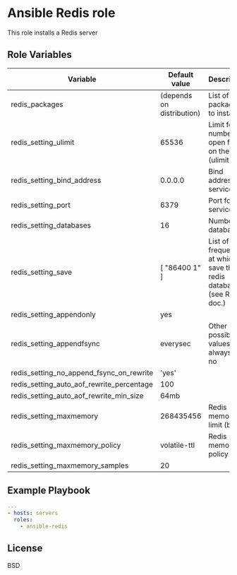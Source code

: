 Ansible Redis role
==================

This role installs a Redis server

Role Variables
--------------

Variable | Default value |Description
---------|---------------|--------------
redis_packages | (depends on distribution) | List of packages to install
redis_setting_ulimit | 65536 | Limit for the number of open files on the OS (ulimit -n)
redis_setting_bind_address | 0.0.0.0 | Bind address for service
redis_setting_port | 6379 | Port for service
redis_setting_databases | 16 | Number of databases
redis_setting_save | [ "86400 1" ] | List of frequencies at which to save the redis database (see Redis doc.) 
redis_setting_appendonly | yes |
redis_setting_appendfsync | everysec | Other possible values are always or no
redis_setting_no_append_fsync_on_rewrite | 'yes' |
redis_setting_auto_aof_rewrite_percentage | 100 |
redis_setting_auto_aof_rewrite_min_size | 64mb |
redis_setting_maxmemory | 268435456  | Redis memory limit (bytes)
redis_setting_maxmemory_policy | volatile-ttl | Redis memory policy
redis_setting_maxmemory_samples | 20 |

Example Playbook
----------------

```YAML
---
- hosts: servers
  roles:
    - ansible-redis
```

License
-------

BSD

